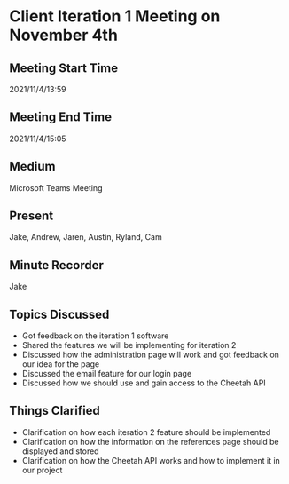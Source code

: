 # Client Iteration 1 Meeting on November 4th
## Meeting Start Time
2021/11/4/13:59

## Meeting End Time
2021/11/4/15:05

## Medium
Microsoft Teams Meeting

## Present
Jake, Andrew, Jaren, Austin, Ryland, Cam

## Minute Recorder
Jake

## Topics Discussed
<ul>
    <li>Got feedback on the iteration 1 software
    <li>Shared the features we will be implementing for iteration 2
    <li>Discussed how the administration page will work and got feedback on our idea for the page
    <li>Discussed the email feature for our login page
    <li>Discussed how we should use and gain access to the Cheetah API
</ul>

## Things Clarified
<ul>
    <li>Clarification on how each iteration 2 feature should be implemented
    <li>Clarification on how the information on the references page should be displayed and stored
    <li>Clarification on how the Cheetah API works and how to implement it in our project
</ul>